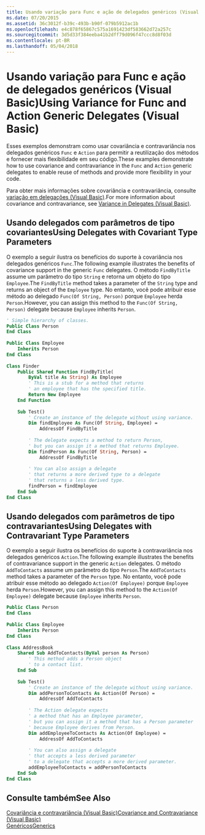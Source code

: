 ```yaml
---
title: Usando variação para Func e ação de delegados genéricos (Visual Basic)
ms.date: 07/20/2015
ms.assetid: 36c3012f-b39c-493b-b90f-079b5912ac1b
ms.openlocfilehash: e4c878f65867c575a1691423df583662d72a257c
ms.sourcegitcommit: 3d5d33f384eeba41b2dff79d096f47ccc8d8f03d
ms.contentlocale: pt-BR
ms.lasthandoff: 05/04/2018
---
```

# <a name="using-variance-for-func-and-action-generic-delegates-visual-basic"></a><span data-ttu-id="1fbf5-102">Usando variação para Func e ação de delegados genéricos (Visual Basic)</span><span class="sxs-lookup"><span data-stu-id="1fbf5-102">Using Variance for Func and Action Generic Delegates (Visual Basic)</span></span>
<span data-ttu-id="1fbf5-103">Esses exemplos demonstram como usar covariância e contravariância nos delegados genéricos `Func` e `Action` para permitir a reutilização dos métodos e fornecer mais flexibilidade em seu código.</span><span class="sxs-lookup"><span data-stu-id="1fbf5-103">These examples demonstrate how to use covariance and contravariance in the `Func` and `Action` generic delegates to enable reuse of methods and provide more flexibility in your code.</span></span>  
  
 <span data-ttu-id="1fbf5-104">Para obter mais informações sobre covariância e contravariância, consulte [variação em delegações (Visual Basic)](../../../../visual-basic/programming-guide/concepts/covariance-contravariance/variance-in-delegates.md).</span><span class="sxs-lookup"><span data-stu-id="1fbf5-104">For more information about covariance and contravariance, see [Variance in Delegates (Visual Basic)](../../../../visual-basic/programming-guide/concepts/covariance-contravariance/variance-in-delegates.md).</span></span>  
  
## <a name="using-delegates-with-covariant-type-parameters"></a><span data-ttu-id="1fbf5-105">Usando delegados com parâmetros de tipo covariantes</span><span class="sxs-lookup"><span data-stu-id="1fbf5-105">Using Delegates with Covariant Type Parameters</span></span>  
 <span data-ttu-id="1fbf5-106">O exemplo a seguir ilustra os benefícios do suporte à covariância nos delegados genéricos `Func`.</span><span class="sxs-lookup"><span data-stu-id="1fbf5-106">The following example illustrates the benefits of covariance support in the generic `Func` delegates.</span></span> <span data-ttu-id="1fbf5-107">O método `FindByTitle` assume um parâmetro do tipo `String` e retorna um objeto do tipo `Employee`.</span><span class="sxs-lookup"><span data-stu-id="1fbf5-107">The `FindByTitle` method takes a parameter of the `String` type and returns an object of the `Employee` type.</span></span> <span data-ttu-id="1fbf5-108">No entanto, você pode atribuir esse método ao delegado `Func(Of String, Person)` porque `Employee` herda `Person`.</span><span class="sxs-lookup"><span data-stu-id="1fbf5-108">However, you can assign this method to the `Func(Of String, Person)` delegate because `Employee` inherits `Person`.</span></span>  
  
```vb  
' Simple hierarchy of classes.  
Public Class Person  
End Class  
  
Public Class Employee  
    Inherits Person  
End Class  
  
Class Finder  
    Public Shared Function FindByTitle(  
        ByVal title As String) As Employee  
        ' This is a stub for a method that returns  
        ' an employee that has the specified title.  
        Return New Employee  
    End Function  
  
    Sub Test()  
        ' Create an instance of the delegate without using variance.  
        Dim findEmployee As Func(Of String, Employee) =  
            AddressOf FindByTitle  
  
        ' The delegate expects a method to return Person,  
        ' but you can assign it a method that returns Employee.  
        Dim findPerson As Func(Of String, Person) =  
            AddressOf FindByTitle  
  
        ' You can also assign a delegate   
        ' that returns a more derived type to a delegate   
        ' that returns a less derived type.  
        findPerson = findEmployee  
    End Sub  
End Class  
```  
  
## <a name="using-delegates-with-contravariant-type-parameters"></a><span data-ttu-id="1fbf5-109">Usando delegados com parâmetros de tipo contravariantes</span><span class="sxs-lookup"><span data-stu-id="1fbf5-109">Using Delegates with Contravariant Type Parameters</span></span>  
 <span data-ttu-id="1fbf5-110">O exemplo a seguir ilustra os benefícios do suporte à contravariância nos delegados genéricos `Action`.</span><span class="sxs-lookup"><span data-stu-id="1fbf5-110">The following example illustrates the benefits of contravariance support in the generic `Action` delegates.</span></span> <span data-ttu-id="1fbf5-111">O método `AddToContacts` assume um parâmetro do tipo `Person`.</span><span class="sxs-lookup"><span data-stu-id="1fbf5-111">The `AddToContacts` method takes a parameter of the `Person` type.</span></span> <span data-ttu-id="1fbf5-112">No entanto, você pode atribuir esse método ao delegado `Action(Of Employee)` porque `Employee` herda `Person`.</span><span class="sxs-lookup"><span data-stu-id="1fbf5-112">However, you can assign this method to the `Action(Of Employee)` delegate because `Employee` inherits `Person`.</span></span>  
  
```vb  
Public Class Person  
End Class  
  
Public Class Employee  
    Inherits Person  
End Class  
  
Class AddressBook  
    Shared Sub AddToContacts(ByVal person As Person)  
        ' This method adds a Person object  
        ' to a contact list.  
    End Sub  
  
    Sub Test()  
        ' Create an instance of the delegate without using variance.  
        Dim addPersonToContacts As Action(Of Person) =  
            AddressOf AddToContacts  
  
        ' The Action delegate expects   
        ' a method that has an Employee parameter,  
        ' but you can assign it a method that has a Person parameter  
        ' because Employee derives from Person.  
        Dim addEmployeeToContacts As Action(Of Employee) =  
            AddressOf AddToContacts  
  
        ' You can also assign a delegate   
        ' that accepts a less derived parameter   
        ' to a delegate that accepts a more derived parameter.  
        addEmployeeToContacts = addPersonToContacts  
    End Sub  
End Class  
```  
  
## <a name="see-also"></a><span data-ttu-id="1fbf5-113">Consulte também</span><span class="sxs-lookup"><span data-stu-id="1fbf5-113">See Also</span></span>  
 [<span data-ttu-id="1fbf5-114">Covariância e contravariância (Visual Basic)</span><span class="sxs-lookup"><span data-stu-id="1fbf5-114">Covariance and Contravariance (Visual Basic)</span></span>](../../../../visual-basic/programming-guide/concepts/covariance-contravariance/index.md)  
 [<span data-ttu-id="1fbf5-115">Genéricos</span><span class="sxs-lookup"><span data-stu-id="1fbf5-115">Generics</span></span>](~/docs/standard/generics/index.md)

